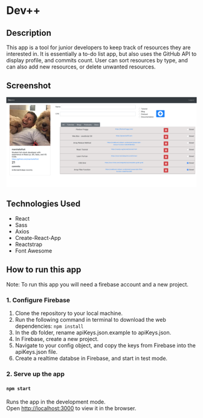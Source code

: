 # Dev++

## Description

This app is a tool for junior developers to keep track of resources they are interested in. It is essentially a to-do list app, but also uses the GitHub API to display profile, and commits count. User can sort resources by type, and can also add new resources, or delete unwanted resources.

## Screenshot

![homeview](images/screenshot1.png)
## Technologies Used
* React
* Sass
* Axios
* Create-React-App
* Reactstrap
* Font Awesome

## How to run this app
Note: To run this app you will need a firebase account and a new project.

### 1. Configure Firebase
1. Clone the repository to your local machine.
2. Run the following command in terminal to download the web dependencies: `npm install`
3. In the db folder, rename apiKeys.json.example to apiKeys.json.
4. In Firebase, create a new project.
5. Navigate to your config object, and copy the keys from Firebase into the apiKeys.json file.
6. Create a realtime databse in Firebase, and start in test mode.

### 2. Serve up the app
#### `npm start`

Runs the app in the development mode.<br>
Open [http://localhost:3000](http://localhost:3000) to view it in the browser.
